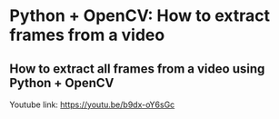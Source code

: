 # Python + OpenCV: How to extract frames from a video
## How to extract all frames from a video using Python + OpenCV


Youtube link: https://youtu.be/b9dx-oY6sGc
